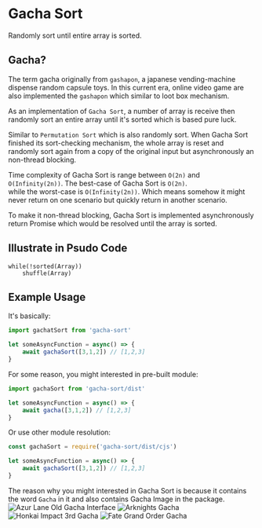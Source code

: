 # Gacha Sort
Randomly sort until entire array is sorted.

## Gacha?
The term gacha originally from `gashapon`, a japanese vending-machine dispense random capsule toys.
In this current era, online video game are also implemented the `gashapon` which similar to loot box mechanism.

As an implementation of `Gacha Sort`, a number of array is receive then randomly sort an entire array until it's sorted which is based pure luck.

Similar to `Permutation Sort` which is also randomly sort. When Gacha Sort finished its sort-checking mechanism, the whole array is reset and randomly sort again from a copy of the original input but asynchronously an non-thread blocking.

Time complexity of Gacha Sort is range between `O(2n)` and `O(Infinity(2n))`.
The best-case of Gacha Sort is `O(2n)`.  
while the worst-case is `O(Infinity(2n))`.
Which means somehow it might never return on one scenario but quickly return in another scenario.

To make it non-thread blocking, Gacha Sort is implemented asynchronously return Promise which would be resolved until the array is sorted.

## Illustrate in Psudo Code
```
while(!sorted(Array))
    shuffle(Array)
```

## Example Usage
It's basically:
```javascript
import gachatSort from 'gacha-sort'

let someAsyncFunction = async() => {
    await gachaSort([3,1,2]) // [1,2,3]
}
```

For some reason, you might interested in pre-built module:
```javascript
import gachaSort from 'gacha-sort/dist'

let someAsyncFunction = async() => {
    await gacha([3,1,2]) // [1,2,3]
}
```

Or use other module resolution:
```javascript
const gachaSort = require('gacha-sort/dist/cjs')

let someAsyncFunction = async() => {
    await gachaSort([3,1,2]) // [1,2,3]
}
```

The reason why you might interested in Gacha Sort is because it contains the word `Gacha` in it and also contains Gacha Image in the package.
![Azur Lane Old Gacha Interface](https://mobagereroll.files.wordpress.com/2018/11/azurlane5.jpg)
![Arknights Gacha](https://cdn-www.bluestacks.com/bs-images/A_GachaandRecruitmentGuide_S1.jpg)
![Honkai Impact 3rd Gacha](https://i.ytimg.com/vi/hfqWihj4CZs/maxresdefault.jpg)
![Fate Grand Order Gacha](https://gamepress.gg/sites/grandorder/files/summon/story_banner.png?v2)
